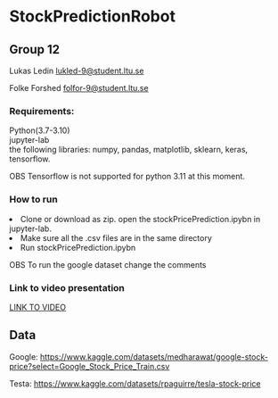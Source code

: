 # StockPredictionRobot

## Group 12
Lukas Ledin lukled-9@student.ltu.se

Folke Forshed folfor-9@student.ltu.se

<h3> Requirements: </h3>
Python(3.7-3.10)<br>
jupyter-lab<br>
the following libraries: numpy, pandas, matplotlib, sklearn, keras, tensorflow.

OBS Tensorflow is not supported for python 3.11 at this moment.

<h3> How to run </h3>

<li>Clone or download as zip. open the stockPricePrediction.ipybn in jupyter-lab.</li>
<li>Make sure all the .csv files are in the same directory</li>
<li>Run stockPricePrediction.ipybn</li>

OBS To run the google dataset change the comments

<h3> Link to video presentation </h3>
<a href="www.youtube.com"> LINK TO VIDEO </a>

## Data
Google: https://www.kaggle.com/datasets/medharawat/google-stock-price?select=Google_Stock_Price_Train.csv

Testa: https://www.kaggle.com/datasets/rpaguirre/tesla-stock-price
